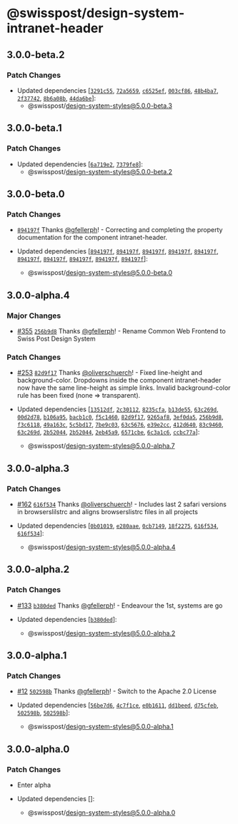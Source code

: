 # @swisspost/design-system-intranet-header

## 3.0.0-beta.2

### Patch Changes

- Updated dependencies [[`3291c55`](https://github.com/swisspost/design-system/commit/3291c550a579a85c502a4545869f45d10a7e5874), [`72a5659`](https://github.com/swisspost/design-system/commit/72a56598d4e6d7d35647424247c28ec68953d3ee), [`c6525ef`](https://github.com/swisspost/design-system/commit/c6525ef254a8ac1457a4af2e31efac68fb07eba3), [`003cf86`](https://github.com/swisspost/design-system/commit/003cf86513cde0e88e0c3a1fda05025db9a2ad93), [`48b4ba7`](https://github.com/swisspost/design-system/commit/48b4ba7b574c4ed92c2a84e7fc1d5a219427f09a), [`2f37742`](https://github.com/swisspost/design-system/commit/2f37742f4026de9c9e66ece95409bdc9d3dbd66a), [`8b6a08b`](https://github.com/swisspost/design-system/commit/8b6a08bd5fbbfa6e29738cf7bcf3ed28ed99b656), [`44da6be`](https://github.com/swisspost/design-system/commit/44da6beebaf3e4a3bdbdec9ab90ef377f6a0ae67)]:
  - @swisspost/design-system-styles@5.0.0-beta.3

## 3.0.0-beta.1

### Patch Changes

- Updated dependencies [[`6a719e2`](https://github.com/swisspost/design-system/commit/6a719e2eaf7409e0700f4e609303845086fe6904), [`7379fe8`](https://github.com/swisspost/design-system/commit/7379fe8e9a8dd4461539812524eeca631a827128)]:
  - @swisspost/design-system-styles@5.0.0-beta.2

## 3.0.0-beta.0

### Patch Changes

- [`894197f`](https://github.com/swisspost/design-system/commit/894197f1c3683e88ab102eed7ebee2c3f434e821) Thanks [@gfellerph](https://github.com/gfellerph)! - Correcting and completing the property documentation for the component intranet-header.

- Updated dependencies [[`894197f`](https://github.com/swisspost/design-system/commit/894197f1c3683e88ab102eed7ebee2c3f434e821), [`894197f`](https://github.com/swisspost/design-system/commit/894197f1c3683e88ab102eed7ebee2c3f434e821), [`894197f`](https://github.com/swisspost/design-system/commit/894197f1c3683e88ab102eed7ebee2c3f434e821), [`894197f`](https://github.com/swisspost/design-system/commit/894197f1c3683e88ab102eed7ebee2c3f434e821), [`894197f`](https://github.com/swisspost/design-system/commit/894197f1c3683e88ab102eed7ebee2c3f434e821), [`894197f`](https://github.com/swisspost/design-system/commit/894197f1c3683e88ab102eed7ebee2c3f434e821), [`894197f`](https://github.com/swisspost/design-system/commit/894197f1c3683e88ab102eed7ebee2c3f434e821), [`894197f`](https://github.com/swisspost/design-system/commit/894197f1c3683e88ab102eed7ebee2c3f434e821), [`894197f`](https://github.com/swisspost/design-system/commit/894197f1c3683e88ab102eed7ebee2c3f434e821), [`894197f`](https://github.com/swisspost/design-system/commit/894197f1c3683e88ab102eed7ebee2c3f434e821)]:
  - @swisspost/design-system-styles@5.0.0-beta.0

## 3.0.0-alpha.4

### Major Changes

- [#355](https://github.com/swisspost/design-system/pull/355) [`256b9d8`](https://github.com/swisspost/design-system/commit/256b9d863f16e06dbbf5fc99c3daeb8104d7813f) Thanks [@gfellerph](https://github.com/gfellerph)! - Rename Common Web Frontend to Swiss Post Design System

### Patch Changes

- [#253](https://github.com/swisspost/design-system/pull/253) [`82d9f17`](https://github.com/swisspost/design-system/commit/82d9f17f9d3d42a568c88593a662b28b7720cc96) Thanks [@oliverschuerch](https://github.com/oliverschuerch)! - Fixed line-height and background-color. Dropdowns inside the component intranet-header now have the same line-height as simple links. Invalid background-color rule has been fixed (none => transparent).

- Updated dependencies [[`13512df`](https://github.com/swisspost/design-system/commit/13512df3ad745b81561aca5e0687e50d8f582b35), [`2c30112`](https://github.com/swisspost/design-system/commit/2c30112a12094b2d10465e57ce8a651a4c0cd96f), [`8235cfa`](https://github.com/swisspost/design-system/commit/8235cfae6890de9b2507ce55adc9383016d15799), [`b13de55`](https://github.com/swisspost/design-system/commit/b13de555840cc1ae56b2f7ce846947aa9fca9479), [`63c269d`](https://github.com/swisspost/design-system/commit/63c269d38d4806e9af1786209623a5732a28ee09), [`00d2d78`](https://github.com/swisspost/design-system/commit/00d2d78d54e85289dc50fc43c951d1feb97b6199), [`b106a95`](https://github.com/swisspost/design-system/commit/b106a95b55abfe5b5c5fff982dda3693f816a92e), [`bacb1c0`](https://github.com/swisspost/design-system/commit/bacb1c0a8b6458264bd3312d5fe4d45fc692fb86), [`f5c1460`](https://github.com/swisspost/design-system/commit/f5c1460a031b214b5c1404d67b74e863834e1554), [`82d9f17`](https://github.com/swisspost/design-system/commit/82d9f17f9d3d42a568c88593a662b28b7720cc96), [`9265af8`](https://github.com/swisspost/design-system/commit/9265af8e9e87d8f0fcd97c05142ec69a6660b5d1), [`3ef0da5`](https://github.com/swisspost/design-system/commit/3ef0da5368c99e12181a54eb1eb7b35e8f26431d), [`256b9d8`](https://github.com/swisspost/design-system/commit/256b9d863f16e06dbbf5fc99c3daeb8104d7813f), [`f3c6118`](https://github.com/swisspost/design-system/commit/f3c61182b16282b6884dd0fe31fe3235677b079d), [`49a163c`](https://github.com/swisspost/design-system/commit/49a163c66bba371185281b5eb63006c84ea1bc0f), [`5c5bd17`](https://github.com/swisspost/design-system/commit/5c5bd17ac390811f3e8548b60cf1232d4937acb6), [`7be9c03`](https://github.com/swisspost/design-system/commit/7be9c033bd9f2c6eeb788aa3c0df32b4dcd96047), [`63c5676`](https://github.com/swisspost/design-system/commit/63c567635598dfac90cac55f0172dbc3f94ba465), [`e39e2cc`](https://github.com/swisspost/design-system/commit/e39e2ccb9ea76168ea3d458b02833445791a34b1), [`412d640`](https://github.com/swisspost/design-system/commit/412d6408b3dc6b1d139e53619e309136d1e53eaa), [`83c9460`](https://github.com/swisspost/design-system/commit/83c94601d6101a6f2a709ed62257784d2e2e2c7a), [`63c269d`](https://github.com/swisspost/design-system/commit/63c269d38d4806e9af1786209623a5732a28ee09), [`2b52044`](https://github.com/swisspost/design-system/commit/2b52044195834330b0e1af44b3820425e4420670), [`2b52044`](https://github.com/swisspost/design-system/commit/2b52044195834330b0e1af44b3820425e4420670), [`2eb45a9`](https://github.com/swisspost/design-system/commit/2eb45a9268c68a6086cec5411efd23aad5ecfeb7), [`6571cbe`](https://github.com/swisspost/design-system/commit/6571cbee2e874199b575cbe58f2d78042a26cc57), [`6c3a1c6`](https://github.com/swisspost/design-system/commit/6c3a1c60b0c19173206eaa7776ef8552d948bbd2), [`ccbc77a`](https://github.com/swisspost/design-system/commit/ccbc77a731c6861cb1b74cbbea8daa96f1258a46)]:
  - @swisspost/design-system-styles@5.0.0-alpha.7

## 3.0.0-alpha.3

### Patch Changes

- [#162](https://github.com/swisspost/design-system/pull/162) [`616f534`](https://github.com/swisspost/design-system/commit/616f534e184e7f48bf1c93fa3311e16e57d4998c) Thanks [@oliverschuerch](https://github.com/oliverschuerch)! - Includes last 2 safari versions in browserslilstrc and aligns browserslistrc files in all projects

- Updated dependencies [[`0b01019`](https://github.com/swisspost/design-system/commit/0b010194b3c64bed8b0f3fdf7015a9f53f19732b), [`e280aae`](https://github.com/swisspost/design-system/commit/e280aaeb4e350e7ea827c13e5108d847ae2608c6), [`0cb7149`](https://github.com/swisspost/design-system/commit/0cb7149cf2512293620d6fd01a9348e30803a361), [`18f2275`](https://github.com/swisspost/design-system/commit/18f2275de1201a070d41a6aff696de7972febca0), [`616f534`](https://github.com/swisspost/design-system/commit/616f534e184e7f48bf1c93fa3311e16e57d4998c), [`616f534`](https://github.com/swisspost/design-system/commit/616f534e184e7f48bf1c93fa3311e16e57d4998c)]:
  - @swisspost/design-system-styles@5.0.0-alpha.4

## 3.0.0-alpha.2

### Patch Changes

- [#133](https://github.com/swisspost/design-system/pull/133) [`b380ded`](https://github.com/swisspost/design-system/commit/b380dedefc6a88626b2ee0706efefe438b519d3b) Thanks [@gfellerph](https://github.com/gfellerph)! - Endeavour the 1st, systems are go

- Updated dependencies [[`b380ded`](https://github.com/swisspost/design-system/commit/b380dedefc6a88626b2ee0706efefe438b519d3b)]:
  - @swisspost/design-system-styles@5.0.0-alpha.2

## 3.0.0-alpha.1

### Patch Changes

- [#12](https://github.com/swisspost/design-system/pull/12) [`502598b`](https://github.com/swisspost/design-system/commit/502598b70994c30f98165c831e8a8bc04f2e5ea1) Thanks [@gfellerph](https://github.com/gfellerph)! - Switch to the Apache 2.0 License

- Updated dependencies [[`56be7d6`](https://github.com/swisspost/design-system/commit/56be7d64a6a5a2810d830f6fb4307584a0cebff1), [`4c7f1ce`](https://github.com/swisspost/design-system/commit/4c7f1ceaab68f72f97f1c0bc8e3eb83dadbe848d), [`e0b1611`](https://github.com/swisspost/design-system/commit/e0b1611ec260a173cebeb985d2b992534a62de1f), [`dd1beed`](https://github.com/swisspost/design-system/commit/dd1beed80186a3fac80cd072f8c3d7c67eaa2bd2), [`d75cfeb`](https://github.com/swisspost/design-system/commit/d75cfeb5f1d8add639216a7a842f60f6c277be70), [`502598b`](https://github.com/swisspost/design-system/commit/502598b70994c30f98165c831e8a8bc04f2e5ea1), [`502598b`](https://github.com/swisspost/design-system/commit/502598b70994c30f98165c831e8a8bc04f2e5ea1)]:
  - @swisspost/design-system-styles@5.0.0-alpha.1

## 3.0.0-alpha.0

### Patch Changes

- Enter alpha

- Updated dependencies []:
  - @swisspost/design-system-styles@5.0.0-alpha.0
